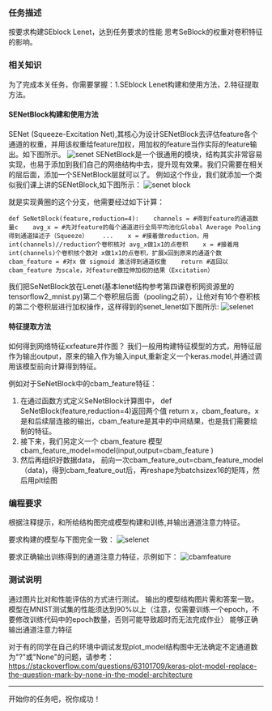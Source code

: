 ### 任务描述

按要求构建SEblock Lenet，达到任务要求的性能 思考SeBlock的权重对卷积特征的影响。

### 相关知识

为了完成本关任务，你需要掌握：1.SEblock Lenet构建和使用方法，2.特征提取方法。

#### SENetBlock构建和使用方法

SENet (Squeeze-Excitation Net),其核心为设计SENetBlock去评估feature各个通道的权重，并用该权重给feature加权，用加权的feature当作实际的feature输出。如下图所示。 ![ senet ](https://data.educoder.net/api/attachments/784870) SENetBlock是一个很通用的模块，结构其实非常容易实现，也易于添加到我们自己的网络结构中去，提升现有效果。我们只需要在相关的层后面，添加一个SENetBlock层就可以了。 例如这个作业，我们就添加一个类似我们课上讲的SENetBlock,如下图所示： ![ senet block ](https://data.educoder.net/api/attachments/784924)

就是实现黄圈的这个分支，他需要经过如下计算：

```
def SeNetBlock(feature,reduction=4):    channels = #得到feature的通道数量c    avg_x = #先对feature的每个通道进行全局平均池化Global Average Pooling 得到通道描述子（Squeeze）    ...    x = #接着做reduction，用int(channels)//reduction个卷积核对 avg_x做1x1的点卷积    x = #接着用int(channels)个卷积核个数对 x做1x1的点卷积，扩展x回到原来的通道个数    cbam_feature = #对x 做 sigmoid 激活得到通道权重    return #返回以cbam_feature 为scale，对feature做拉伸加权的结果（Excitation） 
```

我们把SeNetBlock放在Lenet(基本lenet结构参考第四课卷积网资源里的tensorflow2_mnist.py)第二个卷积层后面（pooling之前），让他对有16个卷积核的第二个卷积层进行加权操作，这样得到的senet_lenet如下图所示: ![ selenet ](https://data.educoder.net/api/attachments/2807566)

#### 特征提取方法

如何得到网络特征xxfeature并作图？ 我们一般用构建特征模型的方式，用特征层作为输出output，原来的输入作为输入input,重新定义一个keras.model,并通过调用该模型前向计算得到特征。

例如对于SeNetBlock中的cbam_feature特征：

1. 在通过函数方式定义SeNetBlock计算图中， def SeNetBlock(feature,reduction=4)返回两个值 return x，cbam_feature。x是和后续层连接的输出，cbam_feature是其中的中间结果，也是我们需要绘制的特征。
2. 接下来，我们另定义一个 cbam_feature 模型 cbam_feature_model=model(input,output=cbam_feature )
3. 然后再组织好数据data， 前向一次cbam_feature_out=cbam_feature_model（data)，得到cbam_feature_out后，再reshape为batchsizex16的矩阵，然后用plt绘图

### 编程要求

根据注释提示，和所给结构图完成模型构建和训练,并输出通道注意力特征。

要求构建的模型与下图完全一致： ![ selenet ](https://data.educoder.net/api/attachments/2807566)

要求正确输出训练得到的通道注意力特征，示例如下： ![ cbamfeature ](https://data.educoder.net/api/attachments/2807572)

### 测试说明

通过图片比对和性能评估的方式进行测试。 输出的模型结构图片需和答案一致。 模型在MNIST测试集的性能须达到90%以上（注意，仅需要训练一个epoch，不要修改训练代码中的epoch数量，否则可能导致超时而无法完成作业） 能够正确输出通道注意力特征

对于有的同学在自己的环境中调试发现plot_model结构图中无法确定不定通道数为"?"或"None"的问题，请参考： https://stackoverflow.com/questions/63101709/keras-plot-model-replace-the-question-mark-by-none-in-the-model-architecture

------

开始你的任务吧，祝你成功！